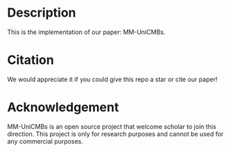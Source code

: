 # Description
This is the implementation of our paper: MM-UniCMBs.

# Citation
We would appreciate it if you could give this repo a star or cite our paper!

# Acknowledgement
MM-UniCMBs is an open source project that welcome scholar to join this direction. This project is only for research purposes and cannot be used for any commercial purposes.
